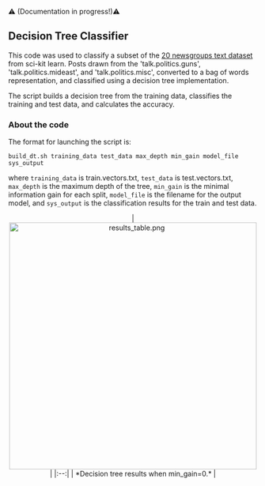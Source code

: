 :warning: (Documentation in progress!):warning:

Decision Tree Classifier
---

This code was used to classify a subset of the [20 newsgroups text dataset](https://scikit-learn.org/0.19/datasets/twenty_newsgroups.html) from sci-kit learn. Posts drawn from the 'talk.politics.guns', 'talk.politics.mideast', and 'talk.politics.misc', converted to a bag of words representation, and classified using a decision tree implementation.
 
The script builds a decision tree from the training data, classifies the training and test data, and calculates the accuracy.

### About the code

The format for launching the script is:  

```build_dt.sh training_data test_data max_depth min_gain model_file sys_output```

where ```training_data``` is train.vectors.txt, ```test_data``` is test.vectors.txt, ```max_depth``` is the maximum depth of the tree, ```min_gain``` is the minimal information gain for each split, ```model_file``` is the filename for the output model, and ```sys_output``` is the classification results for the train and test data.

<p align="center">
  | <img src="results_table.png" alt="results_table.png" width="500"/> | 
  |:--:| 
  | *Decision tree results when min_gain=0.* |
</p>




